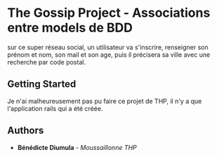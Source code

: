 # The Gossip Project - Associations entre models de BDD

sur ce super réseau social, un utilisateur va s'inscrire, renseigner son prénom et nom, son mail et son age, puis il précisera sa ville avec une recherche par code postal.

## Getting Started

Je n'ai malheureusement pas pu faire ce projet de THP, il n'y a que l'application rails qui a été créée.



## Authors

* **Bénédicte Diumula** - *Moussaillonne THP* 
